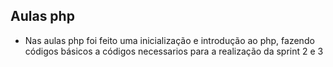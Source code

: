 ## Aulas php

- Nas aulas php foi feito uma inicialização e introdução ao php, fazendo códigos básicos a códigos necessarios para a realização da sprint 2 e 3

